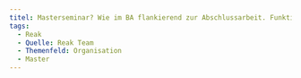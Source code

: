 ```yaml
---
titel: Masterseminar? Wie im BA flankierend zur Abschlussarbeit. Funktioniert im BA sehr gut. MIM und MIB zusammen?
tags:
  - Reak
  - Quelle: Reak Team
  - Themenfeld: Organisation
  - Master
---
```

